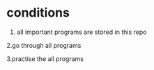 # conditions

1. all important programs are stored in this repo

2.go through all programs

3.practise the all programs 
